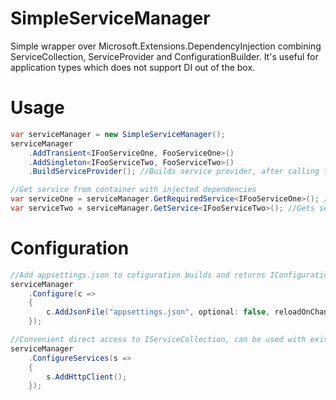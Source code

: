 # SimpleServiceManager
Simple wrapper over Microsoft.Extensions.DependencyInjection combining ServiceCollection, ServiceProvider and ConfigurationBuilder. It's useful for application types which does not support DI out of the box.
# Usage 
```cs
var serviceManager = new SimpleServiceManager();
serviceManager
    .AddTransient<IFooServiceOne, FooServiceOne>()
    .AddSingleton<IFooServiceTwo, FooServiceTwo>()
    .BuildServiceProvider(); //Builds service provider, after calling this method no other configuration is allowed

//Get service from container with injected dependencies
var serviceOne = serviceManager.GetRequiredService<IFooServiceOne>(); //Gets service, if service does not exist throws exception
var serviceTwo = serviceManager.GetService<IFooServiceTwo>(); //Gets service, if service does not exist returns null
```
# Configuration
```cs
//Add appsettings.json to cofiguration builds and returns IConfiguration
serviceManager
    .Configure(c => 
    {
        c.AddJsonFile("appsettings.json", optional: false, reloadOnChange: false);
    });

//Convenient direct access to IServiceCollection, can be used with existing IServiceCollection extensions
serviceManager
    .ConfigureServices(s => 
    {
        s.AddHttpClient();
    });
```
## 